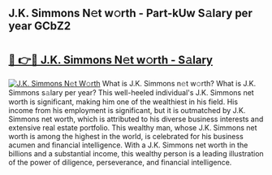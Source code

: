 ## J.K. Simmons N𝚎t w𝚘rth - Part-kUw S𝚊lary per year GCbZ2

# <h2><a href="http://gc38y15.nevu.top/?p=J.K.+Simmons">🔗 👉🔴 J.K. Simmons N𝚎t w𝚘rth - S𝚊lary</a></h2>

[![J.K. Simmons N𝚎t W𝚘rth](https://i.imgur.com/Oavwk0R.jpeg)](http://gc38y15.nevu.top/?p=J.K.+Simmons)
What is J.K. Simmons n𝚎t w𝚘rth? What is J.K. Simmons s𝚊lary per year?
This well-heeled individual's J.K. Simmons net worth is significant, making him one of the wealthiest in his field. His income from his employment is significant, but it is outmatched by J.K. Simmons net worth, which is attributed to his diverse business interests and extensive real estate portfolio. This wealthy man, whose J.K. Simmons net worth is among the highest in the world, is celebrated for his business acumen and financial intelligence. With a J.K. Simmons net worth in the billions and a substantial income, this wealthy person is a leading illustration of the power of diligence, perseverance, and financial intelligence.
